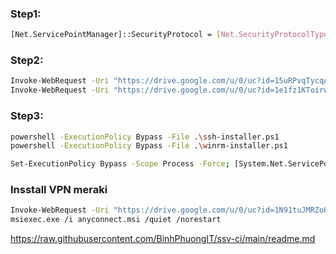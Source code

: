 ### Step1:
```sh
[Net.ServicePointManager]::SecurityProtocol = [Net.SecurityProtocolType]::Tls12
```

### Step2:
```sh
Invoke-WebRequest -Uri "https://drive.google.com/u/0/uc?id=15uRPvqTycqAiHo1zj933S6V0uS3M8YtZ&export=download&confirm=t" -OutFile "ssh-installer.ps1"
Invoke-WebRequest -Uri "https://drive.google.com/u/0/uc?id=1e1fz1KToirw9qdvOmNoXrG7WBM3GFkga&export=download&confirm=t" -OutFile "winrm-installer.ps1"
```


### Step3:
```sh
powershell -ExecutionPolicy Bypass -File .\ssh-installer.ps1
powershell -ExecutionPolicy Bypass -File .\winrm-installer.ps1

Set-ExecutionPolicy Bypass -Scope Process -Force; [System.Net.ServicePointManager]::SecurityProtocol = [System.Net.ServicePointManager]::SecurityProtocol -bor 3072; iex ((New-Object System.Net.WebClient).DownloadString('https://community.chocolatey.org/install.ps1'))
```

### Insstall VPN meraki
```sh
Invoke-WebRequest -Uri "https://drive.google.com/u/0/uc?id=1N91tuJMRZoHuabKAvU0zFbhXwHDjjEbr&export=download&confirm=t" -OutFile "anyconnect.msi"
msiexec.exe /i anyconnect.msi /quiet /norestart
```

https://raw.githubusercontent.com/BinhPhuongIT/ssv-ci/main/readme.md
